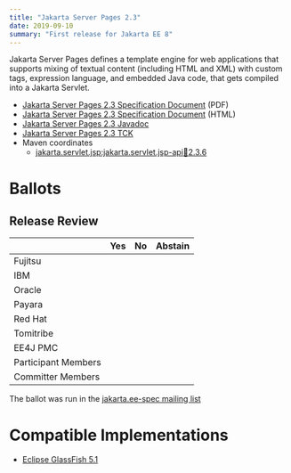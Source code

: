 ```yaml
---
title: "Jakarta Server Pages 2.3"
date: 2019-09-10
summary: "First release for Jakarta EE 8"
---
```

Jakarta Server Pages defines a template engine for web applications that supports mixing of textual content
(including HTML and XML) with custom tags, expression language, and embedded Java code, that gets compiled
into a Jakarta Servlet.


* [Jakarta Server Pages 2.3 Specification Document](./pages-spec-2.3.pdf) (PDF)
* [Jakarta Server Pages 2.3 Specification Document](./pages-spec-2.3.html) (HTML)
* [Jakarta Server Pages 2.3 Javadoc](./apidocs)
* [Jakarta Server Pages 2.3 TCK](https://download.eclipse.org/jakartaee/pages/2.3/eclipse-pages-tck-2.3.0.zip)
* Maven coordinates
  * [jakarta.servlet.jsp:jakarta.servlet.jsp-api:jar:2.3.6](https://search.maven.org/artifact/jakarta.servlet.jsp/jakarta.servlet.jsp-api/2.3.6/jar)

# Ballots

## Release Review

|                       |  Yes    | No      | Abstain  |
|-----------------------|---------|---------|----------|
|Fujitsu                |         |         |          |
|IBM                    |         |         |          |
|Oracle                 |         |         |          |
|Payara                 |         |         |          |
|Red Hat                |         |         |          |
|Tomitribe              |         |         |          |
|EE4J PMC               |         |         |          |
|Participant Members    |         |         |          |
|Committer Members      |         |         |          |

The ballot was run in the [jakarta.ee-spec mailing list](https://www.eclipse.org/lists/jakarta.ee-spec/msg00499.html)


# Compatible Implementations

* [Eclipse GlassFish 5.1](https://eclipse-ee4j.github.io/glassfish/)